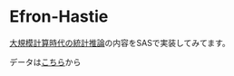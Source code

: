 # Efron-Hastie
[大規模計算時代の統計推論](https://web.stanford.edu/~hastie/CASI/)の内容をSASで実装してみてます。

データは[こちら](https://web.stanford.edu/~hastie/CASI_files/DATA/)から
